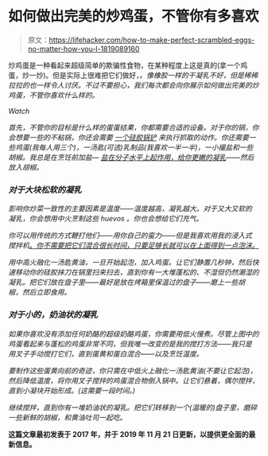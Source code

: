 # 如何做出完美的炒鸡蛋，不管你有多喜欢

> 原文：<https://lifehacker.com/how-to-make-perfect-scrambled-eggs-no-matter-how-you-l-1819089160>

炒鸡蛋是一种看起来超级简单的欺骗性食物，在某种程度上这是真的(拿一个鸡蛋，炒一炒)。但是实际上很难把它们做好，*。像橡胶一样的干凝乳不好，但是稀稀拉拉的也一样令人讨厌。不过不要担心，我们每次都会向你展示如何做出完美的炒鸡蛋，不管你喜欢什么样的。*

*Watch*



*首先，不管你的目标是什么样的蛋蛋结果，你都需要合适的设备。对于你的锅，你会想要一些的不粘锅，你还会需要 [一个硅胶锅铲](https://skillet.lifehacker.com/the-three-spatulas-every-kitchen-needs-1800013242) 来执行抓取的动作。你还需要一些鸡蛋(我每人用三个)，一汤匙(可选)乳制品(我喜欢一半一半)，一小撮盐和一些胡椒。我总是在烹饪前加盐— [盐在分子水平上起作用，给你更嫩的凝乳](https://lifehacker.com/salt-scrambled-eggs-15-minutes-before-cooking-for-the-p-1737044156)——然后放入胡椒。*

### ***对于大块松软的凝乳***

*影响你炒菜一致性的主要因素是温度——温度越高，凝乳越大。对于又大又软的凝乳，你会想用中火烹制这些 *huevos* 。你也会想给它们充气。*

*你可以用传统的方式鞭打他们——用你自己的蛮力——但是我喜欢用我的浸入式搅拌机[。你不需要把它们混合很长时间，只要足够长就可以在上面得到一点泡沫。](https://lifehacker.com/make-perfect-soft-scrambled-eggs-with-an-immersion-blen-1783758910)*

*用中高火融化一汤匙黄油，一旦开始起泡，加入鸡蛋。让它们静置几秒钟，然后快速移动你的硅胶抹刀在锅里扫来扫去，直到你有一大堆蓬松的、不湿但仍然潮湿的凝乳。把它们放在盘子里——最好是放在烤箱里保温过的盘子——磨上一些胡椒，然后立即食用。*

### *对于小的，奶油状的凝乳*

*如果你喜欢没有添加任何奶酪的超级奶酪鸡蛋，你需要用低火慢煮。尽管上图中的鸡蛋看起来与蓬松的鸡蛋非常不同，但我唯一改变的是我的搅打方法——我只是用叉子手动搅打它们，直到蛋黄和蛋白混合——以及烹饪温度。*

*要制作这些蛋黄向前的奇迹，你只需在中低火上融化一汤匙黄油(不要让它起泡)，然后降低温度，将你用叉子搅拌的鸡蛋混合物倒入锅中。让它们悬着，偶尔搅拌，直到小凝块开始形成。(这需要一段时间。)*

*继续搅拌，直到你有一堆奶油状的凝乳。把它们转移到一个(温暖的)盘子里，磨碎一些新鲜的胡椒，和黄油吐司一起吃。* 

**这篇文章最初发表于 2017 年，并于 2019 年 11 月 21 日更新，以提供更全面的最新信息。**